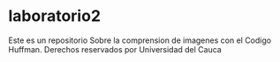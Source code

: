 # laboratorio2
Este es un repositorio Sobre la comprension de imagenes con el Codigo Huffman.
Derechos reservados por Universidad del Cauca 
